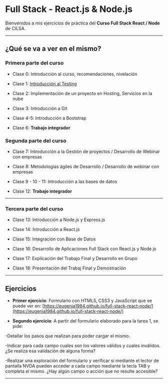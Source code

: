 # Full Stack - React.js & Node.js

Bienvenidos a mis ejercicios de práctica del **Curso Full Stack React / Node** de CILSA.

---

## ¿Qué se va a ver en el mismo?

### Primera parte del curso

- Clase 0: Introducción al curso, recomendaciones, nivelación

- Clase 1: [Introducción al Testing](https://github.com/eugenia1984/full-stack-react-node/blob/main/teoria/creacion-software-testing.md)

- Clase 2: Implementación de un proyecto en Hosting, Servicios en la nube

- Clase 3: Introducción a Git

- Clase 4-5: Introducción a Bootstrap

- Clase 6: **Trabajo integrador**    

### Segunda parte del curso

- Clase 7: Introducción a la Gestión de proyectos / Desarrollo de Webinar con empresas

- Clase 8: Metodologías ágiles de Desarrollo / Desarrollo de webinar con empresas

- Clase 9 - 10 - 11: Introducción a las bases de datos

- Clase 12: **Trabajo integrador**
  
---

### Tercera parte del curso

- Clase 13: Introducción a Node.js y Express.js

- Clase 14: Introducción a React.js

- Clase 15: Integración con Base de Datos

- Clase 16: Desarrollo de Aplicaciones Full Stack con React.js y Node.js

- Clase 17: Explicación del Trabajo Final y Desarrollo en Grupo

- Clase 18: Presentación del Trabaj Final y Demostración

---     

## Ejercicios

- **Primer ejercicio**: Formulario con HTML5, CSS3 y JavaScript que se puede ver en: [https://eugenia1984.github.io/full-stack-react-node/](https://eugenia1984.github.io/full-stack-react-node/)

- **Segundo ejercicio**: A partir del formulario elaborado para la tarea 1, se pide:

-Detallar los pasos que realizan para poder cargar el mismo.

-Indicar para cada campo cuales son los valores válidos y cuales inválidos. ¿Se realiza esa validación de alguna forma?

-Realizar una exploración del formulario y verificar si mediante el lector de pantalla NVDA pueden acceder a cada campo mediante la tecla TAB y completa el mismo. ¿Hay algún campo o acción que no resulte accesible?

---
